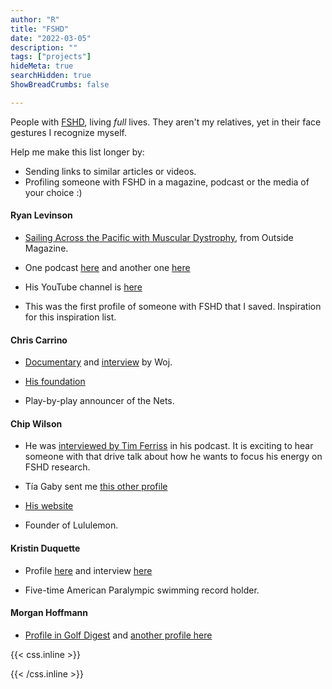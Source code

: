 ```yaml
---
author: "R"
title: "FSHD"
date: "2022-03-05"
description: ""
tags: ["projects"]
hideMeta: true
searchHidden: true
ShowBreadCrumbs: false

---
```


People with [FSHD](https://www.mda.org/disease/facioscapulohumeral-muscular-dystrophy), living _full_ lives.
They aren't my relatives, yet in their face gestures I recognize myself.

Help me make this list longer by:
- Sending links to similar articles or videos.
- Profiling someone with FSHD in a magazine, podcast or the media of your choice :)

#### Ryan Levinson

- [Sailing Across the Pacific with Muscular Dystrophy](https://www.outsideonline.com/outdoor-adventure/water-activities/sailing-muscular-dystrophy/), from Outside Magazine.

- One podcast [here](https://www.kyle.surf/podcast/80-sailing-tahiti-with-muscular-dystrophy-ryan-levinson) and another one [here](https://thisoceanlifetv.podbean.com/e/ryan-levinson-part-2-living-with-muscular-dystrophy-at-sea-sailing-french-polynesia-finding-paradise/)

- His YouTube channel is [here](https://www.youtube.com/channel/UCs3WnQG-QeLq1ebfr0gBUhg)

- This was the first profile of someone with FSHD that I saved. Inspiration for this inspiration list.

#### Chris Carrino

- [Documentary](https://www.youtube.com/watch?v=6pUdGcxFecE) and [interview](https://ca.sports.yahoo.com/news/vertical-pod-with-woj--chris-carrino-164233141.html) by Woj.

- [His foundation](https://chriscarrinofoundation.org/about-chris-carrino/)

- Play-by-play announcer of the Nets.


#### Chip Wilson

- He was [interviewed by Tim Ferriss](https://tim.blog/2021/05/19/chip-wilson/) in his podcast. It is exciting to hear someone with that drive talk about how he wants to focus his energy on FSHD research.

- Tía Gaby sent me [this other profile](https://financialpost.com/news/chips-challenge-vancouver-billionaire-and-lululemon-founder-chip-wilson-seeks-cure-for-rare-genetic-disorder)

- [His website](https://chipwilson.com/creating/)

- Founder of Lululemon.


#### Kristin Duquette

- Profile [here](https://training-conditioning.com/article/comeback-athlete-kristin-duquette/) and interview [here](https://1000dreamsfund.org/kristin-duquette/)

- Five-time American Paralympic swimming record holder.


#### Morgan Hoffmann

- [Profile in Golf Digest](https://www.golfdigest.com/story/morgan-hoffmann-costa-rica-muscular-dystrophy) and [another profile here](https://www.pgatour.com/beyond-the-ropes/2020/02/24/morgan-chelsea-hoffmann-beginning-write-next-chapter-facioscapulohumeral-muscular-dystrophy-diagnosis.html)



{{< css.inline >}}

<style>
.canon { background: white; width: 100%; height: auto; }
</style>

{{< /css.inline >}}
